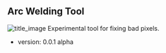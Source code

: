 ## Arc Welding Tool
![title_image](./tree/master/pykrita/arc_welding_tool/resources/title_image.jpg?raw=true "Title")
Experimental tool for fixing bad pixels.

* version: 0.0.1 alpha
